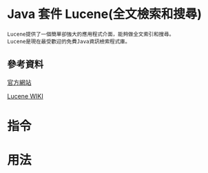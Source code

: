 # Java 套件 Lucene(全文檢索和搜尋)

```
Lucene提供了一個簡單卻強大的應用程式介面，能夠做全文索引和搜尋。
Lucene是現在最受歡迎的免費Java資訊檢索程式庫。
```

## 參考資料

[官方網站](https://lucene.apache.org/)

[Lucene WIKI](https://zh.wikipedia.org/zh-tw/Lucene)

# 指令

# 用法

